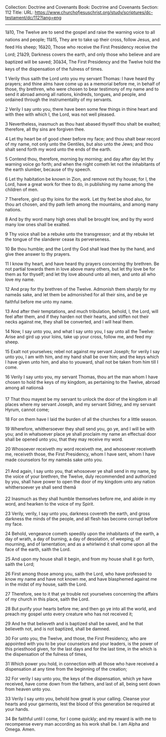 Collection: Doctrine and Covenants
Book: Doctrine and Covenants
Section: 112
Title: 
URL: https://www.churchofjesuschrist.org/study/scriptures/dc-testament/dc/112?lang=eng

---

1â10, The Twelve are to send the gospel and raise the warning voice to all nations and people; 11â15, They are to take up their cross, follow Jesus, and feed His sheep; 16â20, Those who receive the First Presidency receive the Lord; 21â29, Darkness covers the earth, and only those who believe and are baptized will be saved; 30â34, The First Presidency and the Twelve hold the keys of the dispensation of the fulness of times.

1 Verily thus saith the Lord unto you my servant Thomas: I have heard thy prayers; and thine alms have come up as a memorial before me, in behalf of those, thy brethren, who were chosen to bear testimony of my name and to send it abroad among all nations, kindreds, tongues, and people, and ordained through the instrumentality of my servants.

2 Verily I say unto you, there have been some few things in thine heart and with thee with which I, the Lord, was not well pleased.

3 Nevertheless, inasmuch as thou hast abased thyself thou shalt be exalted; therefore, all thy sins are forgiven thee.

4 Let thy heart be of good cheer before my face; and thou shalt bear record of my name, not only unto the Gentiles, but also unto the Jews; and thou shalt send forth my word unto the ends of the earth.

5 Contend thou, therefore, morning by morning; and day after day let thy warning voice go forth; and when the night cometh let not the inhabitants of the earth slumber, because of thy speech.

6 Let thy habitation be known in Zion, and remove not thy house; for I, the Lord, have a great work for thee to do, in publishing my name among the children of men.

7 Therefore, gird up thy loins for the work. Let thy feet be shod also, for thou art chosen, and thy path lieth among the mountains, and among many nations.

8 And by thy word many high ones shall be brought low, and by thy word many low ones shall be exalted.

9 Thy voice shall be a rebuke unto the transgressor; and at thy rebuke let the tongue of the slanderer cease its perverseness.

10 Be thou humble; and the Lord thy God shall lead thee by the hand, and give thee answer to thy prayers.

11 I know thy heart, and have heard thy prayers concerning thy brethren. Be not partial towards them in love above many others, but let thy love be for them as for thyself; and let thy love abound unto all men, and unto all who love my name.

12 And pray for thy brethren of the Twelve. Admonish them sharply for my nameâs sake, and let them be admonished for all their sins, and be ye faithful before me unto my name.

13 And after their temptations, and much tribulation, behold, I, the Lord, will feel after them, and if they harden not their hearts, and stiffen not their necks against me, they shall be converted, and I will heal them.

14 Now, I say unto you, and what I say unto you, I say unto all the Twelve: Arise and gird up your loins, take up your cross, follow me, and feed my sheep.

15 Exalt not yourselves; rebel not against my servant Joseph; for verily I say unto you, I am with him, and my hand shall be over him; and the keys which I have given unto him, and also to youward, shall not be taken from him till I come.

16 Verily I say unto you, my servant Thomas, thou art the man whom I have chosen to hold the keys of my kingdom, as pertaining to the Twelve, abroad among all nationsâ

17 That thou mayest be my servant to unlock the door of the kingdom in all places where my servant Joseph, and my servant Sidney, and my servant Hyrum, cannot come;

18 For on them have I laid the burden of all the churches for a little season.

19 Wherefore, whithersoever they shall send you, go ye, and I will be with you; and in whatsoever place ye shall proclaim my name an effectual door shall be opened unto you, that they may receive my word.

20 Whosoever receiveth my word receiveth me, and whosoever receiveth me, receiveth those, the First Presidency, whom I have sent, whom I have made counselors for my nameâs sake unto you.

21 And again, I say unto you, that whosoever ye shall send in my name, by the voice of your brethren, the Twelve, duly recommended and authorized by you, shall have power to open the door of my kingdom unto any nation whithersoever ye shall send themâ

22 Inasmuch as they shall humble themselves before me, and abide in my word, and hearken to the voice of my Spirit.

23 Verily, verily, I say unto you, darkness covereth the earth, and gross darkness the minds of the people, and all flesh has become corrupt before my face.

24 Behold, vengeance cometh speedily upon the inhabitants of the earth, a day of wrath, a day of burning, a day of desolation, of weeping, of mourning, and of lamentation; and as a whirlwind it shall come upon all the face of the earth, saith the Lord.

25 And upon my house shall it begin, and from my house shall it go forth, saith the Lord;

26 First among those among you, saith the Lord, who have professed to know my name and have not known me, and have blasphemed against me in the midst of my house, saith the Lord.

27 Therefore, see to it that ye trouble not yourselves concerning the affairs of my church in this place, saith the Lord.

28 But purify your hearts before me; and then go ye into all the world, and preach my gospel unto every creature who has not received it;

29 And he that believeth and is baptized shall be saved, and he that believeth not, and is not baptized, shall be damned.

30 For unto you, the Twelve, and those, the First Presidency, who are appointed with you to be your counselors and your leaders, is the power of this priesthood given, for the last days and for the last time, in the which is the dispensation of the fulness of times,

31 Which power you hold, in connection with all those who have received a dispensation at any time from the beginning of the creation;

32 For verily I say unto you, the keys of the dispensation, which ye have received, have come down from the fathers, and last of all, being sent down from heaven unto you.

33 Verily I say unto you, behold how great is your calling. Cleanse your hearts and your garments, lest the blood of this generation be required at your hands.

34 Be faithful until I come, for I come quickly; and my reward is with me to recompense every man according as his work shall be. I am Alpha and Omega. Amen.
